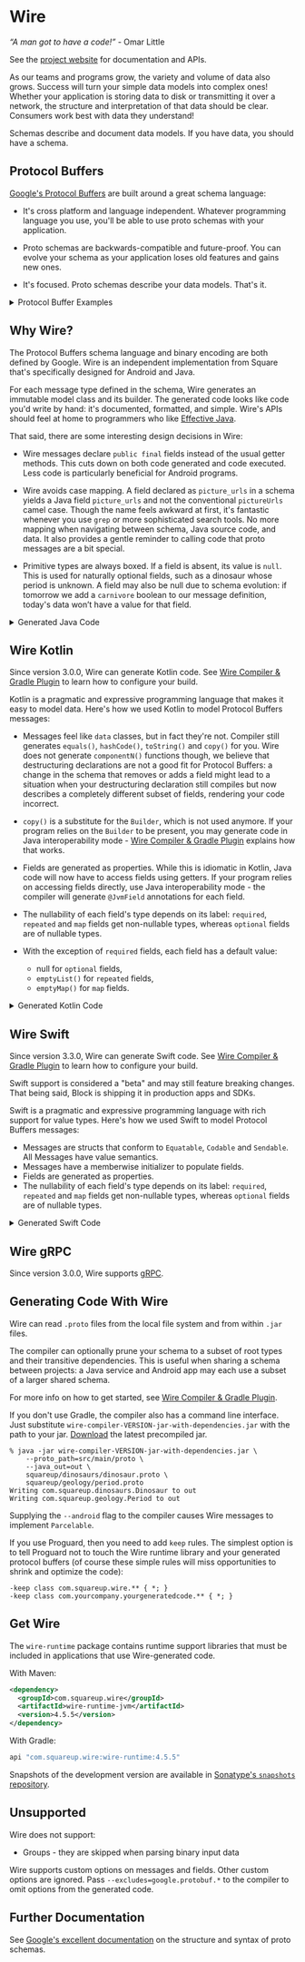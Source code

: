 Wire
====

*“A man got to have a code!”* - Omar Little

See the [project website][wire] for documentation and APIs.

As our teams and programs grow, the variety and volume of data also grows. Success will turn your
simple data models into complex ones! Whether your application is storing data to disk or
transmitting it over a network, the structure and interpretation of that data should be clear.
Consumers work best with data they understand!

Schemas describe and document data models. If you have data, you should have a schema.

Protocol Buffers
----------------

[Google's Protocol Buffers][google_protos] are built around a great schema language:

 * It's cross platform and language independent. Whatever programming language you use, you'll be
   able to use proto schemas with your application.

 * Proto schemas are backwards-compatible and future-proof. You can evolve your schema as your
   application loses old features and gains new ones.

 * It's focused. Proto schemas describe your data models. That's it.

<details>
<summary>Protocol Buffer Examples</summary>

Here's a [sample message][dinosaur_proto] definition:

```proto
syntax = "proto3";

package squareup.dinosaurs;

option java_package = "com.squareup.dinosaurs";

import "squareup/geology/period.proto";

message Dinosaur {
  // Common name of this dinosaur, like "Stegosaurus".
  string name = 1;

  // URLs with images of this dinosaur.
  repeated string picture_urls = 2;

  squareup.geology.Period period = 5;
}
```

And here's an [enum][period_proto] definition:

```proto
syntax = "proto3";

package squareup.geology;


option java_package = "com.squareup.geology";

enum Period {
  // 145.5 million years ago — 66.0 million years ago.
  CRETACEOUS = 0;

  // 201.3 million years ago — 145.0 million years ago.
  JURASSIC = 1;

  // 252.17 million years ago — 201.3 million years ago.
  TRIASSIC = 2;
}
```

This schema language is Protocol Buffers' best feature. You might even use it purely for
documentation purposes, such as to describe a JSON API.

Protocol Buffers also defines a compact binary encoding of messages that conform to the schema. This
encoding is fast to encode, fast to decode, small to transmit, and small to store. The binary
encoding uses numeric tags from the schema, like the `5` for `period` above.

For example, let's encode this dinosaur:

```
{
  name: "Stegosaurus",
  period: JURASSIC
}
```

The encoded value is just 15 bytes:

```
Hex  Description
 0a  tag: name(1), field encoding: LENGTH_DELIMITED(2). 1 << 3 | 2
 0b  "Stegosaurus".length()
 53  'S'
 74  't'
 65  'e'
 67  'g'
 6f  'o'
 73  's'
 61  'a'
 75  'u'
 72  'r'
 75  'u'
 73  's'
 28  tag: period(5), field encoding: VARINT(0). 5 << 3 | 0
 02  JURASSIC(2)
```
</details>

Why Wire?
---------

The Protocol Buffers schema language and binary encoding are both defined by Google. Wire is an
independent implementation from Square that's specifically designed for Android and Java.

For each message type defined in the schema, Wire generates an immutable model class and its
builder. The generated code looks like code you'd write by hand: it's documented, formatted, and
simple. Wire's APIs should feel at home to programmers who like [Effective Java][effective_java].

That said, there are some interesting design decisions in Wire:

 * Wire messages declare `public final` fields instead of the usual getter methods. This cuts down
   on both code generated and code executed. Less code is particularly beneficial for Android
   programs.

 * Wire avoids case mapping. A field declared as `picture_urls` in a schema yields a Java field
   `picture_urls` and not the conventional `pictureUrls` camel case. Though the name feels awkward
   at first, it's fantastic whenever you use `grep` or more sophisticated search tools. No more
   mapping when navigating between schema, Java source code, and data. It also provides a gentle
   reminder to calling code that proto messages are a bit special.

 * Primitive types are always boxed. If a field is absent, its value is `null`. This is used for
   naturally optional fields, such as a dinosaur whose period is unknown. A field may also be null
   due to schema evolution: if tomorrow we add a `carnivore` boolean to our message definition,
   today's data won’t have a value for that field.

<details>
<summary>Generated Java Code</summary>

Here's the compact [generated code][dinosaur_java] for the `Dinosaur` message defined above:

```java
// Code generated by Wire protocol buffer compiler, do not edit.
// Source: squareup.dinosaurs.Dinosaur in squareup/dinosaurs/dinosaur.proto
package com.squareup.dinosaurs;

import com.squareup.geology.Period;
import com.squareup.wire.Message;
import com.squareup.wire.ProtoAdapter;
import com.squareup.wire.Syntax;
import com.squareup.wire.WireField;
import com.squareup.wire.internal.Internal;
import java.lang.Object;
import java.lang.Override;
import java.lang.String;
import java.util.List;
import okio.ByteString;

public final class Dinosaur extends Message<Dinosaur, Dinosaur.Builder> {
  public static final ProtoAdapter<Dinosaur> ADAPTER = ProtoAdapter.newMessageAdapter(Dinosaur.class, "type.googleapis.com/squareup.dinosaurs.Dinosaur", Syntax.PROTO_3);

  private static final long serialVersionUID = 0L;

  /**
   * Common name of this dinosaur, like "Stegosaurus".
   */
  @WireField(
      tag = 1,
      adapter = "com.squareup.wire.ProtoAdapter#STRING",
      label = WireField.Label.OMIT_IDENTITY
  )
  public final String name;

  /**
   * URLs with images of this dinosaur.
   */
  @WireField(
      tag = 2,
      adapter = "com.squareup.wire.ProtoAdapter#STRING",
      label = WireField.Label.REPEATED,
      jsonName = "pictureUrls"
  )
  public final List<String> picture_urls;

  @WireField(
      tag = 5,
      adapter = "com.squareup.geology.Period#ADAPTER",
      label = WireField.Label.OMIT_IDENTITY
  )
  public final Period period;

  public Dinosaur(String name, List<String> picture_urls, Period period) {
    this(name, picture_urls, period, ByteString.EMPTY);
  }

  public Dinosaur(String name, List<String> picture_urls, Period period, ByteString unknownFields) {
    super(ADAPTER, unknownFields);
    if (name == null) {
      throw new IllegalArgumentException("name == null");
    }
    this.name = name;
    this.picture_urls = Internal.immutableCopyOf("picture_urls", picture_urls);
    if (period == null) {
      throw new IllegalArgumentException("period == null");
    }
    this.period = period;
  }

  @Override
  public Builder newBuilder() {
    Builder builder = new Builder();
    builder.name = name;
    builder.picture_urls = Internal.copyOf(picture_urls);
    builder.period = period;
    builder.addUnknownFields(unknownFields());
    return builder;
  }

  @Override
  public boolean equals(Object other) {
    if (other == this) return true;
    if (!(other instanceof Dinosaur)) return false;
    Dinosaur o = (Dinosaur) other;
    return unknownFields().equals(o.unknownFields())
        && Internal.equals(name, o.name)
        && picture_urls.equals(o.picture_urls)
        && Internal.equals(period, o.period);
  }

  @Override
  public int hashCode() {
    int result = super.hashCode;
    if (result == 0) {
      result = unknownFields().hashCode();
      result = result * 37 + (name != null ? name.hashCode() : 0);
      result = result * 37 + picture_urls.hashCode();
      result = result * 37 + (period != null ? period.hashCode() : 0);
      super.hashCode = result;
    }
    return result;
  }

  public static final class Builder extends Message.Builder<Dinosaur, Builder> {
    public String name;

    public List<String> picture_urls;

    public Period period;

    public Builder() {
      name = "";
      picture_urls = Internal.newMutableList();
      period = Period.CRETACEOUS;
    }

    /**
     * Common name of this dinosaur, like "Stegosaurus".
     */
    public Builder name(String name) {
      this.name = name;
      return this;
    }

    /**
     * URLs with images of this dinosaur.
     */
    public Builder picture_urls(List<String> picture_urls) {
      Internal.checkElementsNotNull(picture_urls);
      this.picture_urls = picture_urls;
      return this;
    }

    public Builder period(Period period) {
      this.period = period;
      return this;
    }

    @Override
    public Dinosaur build() {
      return new Dinosaur(name, picture_urls, period, super.buildUnknownFields());
    }
  }
}
```

The Java code to create and access proto models is compact and readable:

```java
Dinosaur stegosaurus = new Dinosaur.Builder()
    .name("Stegosaurus")
    .period(Period.JURASSIC)
    .build();

System.out.println("My favorite dinosaur existed in the " + stegosaurus.period + " period.");
```

Each type has a corresponding `ProtoAdapter` that can encode a message to bytes and decode bytes
back into a message.

```java
Dinosaur stegosaurus = ...
byte[] stegosaurusBytes = Dinosaur.ADAPTER.encode(stegosaurus);

byte[] tyrannosaurusBytes = ...
Dinosaur tyrannosaurus = Dinosaur.ADAPTER.decode(tyrannosaurusBytes);
```

When accessing a field, use `Wire.get()` to replace null values with the corresponding default:

```java
Period period = Wire.get(stegosaurus.period, Dinosaur.DEFAULT_PERIOD);
```

This is equivalent to the following:

```
Period period = stegosaurus.period != null ? stegosaurus.period : Dinosaur.DEFAULT_PERIOD;
```
</details>

Wire Kotlin
-----------

Since version 3.0.0, Wire can generate Kotlin code. See
[Wire Compiler & Gradle Plugin][compiler_docs] to learn how to configure your build.

Kotlin is a pragmatic and expressive programming language that makes it easy to model data. Here's
how we used Kotlin to model Protocol Buffers messages:

 * Messages feel like `data` classes, but in fact they're not. Compiler still generates `equals()`,
   `hashCode()`, `toString()` and `copy()` for you. Wire does not generate `componentN()` functions
   though, we believe that destructuring declarations are not a good fit for Protocol Buffers: a
   change in the schema that removes or adds a field might lead to a situation when your
   destructuring declaration still compiles but now describes a completely different subset of
   fields, rendering your code incorrect.
 * `copy()` is a substitute for the `Builder`, which is not used anymore. If your program relies on
   the `Builder` to be present, you may generate code in Java interoperability mode -
   [Wire Compiler & Gradle Plugin][compiler_docs] explains how that works.
 * Fields are generated as properties. While this is idiomatic in Kotlin, Java code will now have
   to access fields using getters. If your program relies on accessing fields directly, use Java
   interoperability mode - the compiler will generate `@JvmField` annotations for each field.
 * The nullability of each field's type depends on its label: `required`, `repeated` and `map`
   fields get non-nullable types, whereas `optional` fields are of nullable types.
 * With the exception of `required` fields, each field has a default value:

   * null for `optional` fields,
   * `emptyList()` for `repeated` fields,
   * `emptyMap()` for `map` fields.

<details>
<summary>Generated Kotlin Code</summary>

Here's the compact [generated code][dinosaur_kotlin] for the `Dinosaur` message defined above:

```kotlin
// Code generated by Wire protocol buffer compiler, do not edit.
// Source: squareup.dinosaurs.Dinosaur in squareup/dinosaurs/dinosaur.proto
package com.squareup.dinosaurs

import com.squareup.geology.Period
import com.squareup.wire.FieldEncoding
import com.squareup.wire.Message
import com.squareup.wire.ProtoAdapter
import com.squareup.wire.ProtoReader
import com.squareup.wire.ProtoWriter
import com.squareup.wire.Syntax.PROTO_3
import com.squareup.wire.WireField
import com.squareup.wire.internal.immutableCopyOf
import com.squareup.wire.internal.sanitize
import kotlin.Any
import kotlin.AssertionError
import kotlin.Boolean
import kotlin.Deprecated
import kotlin.DeprecationLevel
import kotlin.Int
import kotlin.Long
import kotlin.Nothing
import kotlin.String
import kotlin.collections.List
import kotlin.hashCode
import kotlin.jvm.JvmField
import okio.ByteString

class Dinosaur(
  /**
   * Common name of this dinosaur, like "Stegosaurus".
   */
  @field:WireField(
    tag = 1,
    adapter = "com.squareup.wire.ProtoAdapter#STRING",
    label = WireField.Label.OMIT_IDENTITY
  )
  val name: String = "",
  picture_urls: List<String> = emptyList(),
  @field:WireField(
    tag = 5,
    adapter = "com.squareup.geology.Period#ADAPTER",
    label = WireField.Label.OMIT_IDENTITY
  )
  val period: Period = Period.CRETACEOUS,
  unknownFields: ByteString = ByteString.EMPTY
) : Message<Dinosaur, Nothing>(ADAPTER, unknownFields) {
  /**
   * URLs with images of this dinosaur.
   */
  @field:WireField(
    tag = 2,
    adapter = "com.squareup.wire.ProtoAdapter#STRING",
    label = WireField.Label.REPEATED,
    jsonName = "pictureUrls"
  )
  val picture_urls: List<String> = immutableCopyOf("picture_urls", picture_urls)

  @Deprecated(
    message = "Shouldn't be used in Kotlin",
    level = DeprecationLevel.HIDDEN
  )
  override fun newBuilder(): Nothing = throw AssertionError()

  override fun equals(other: Any?): Boolean {
    if (other === this) return true
    if (other !is Dinosaur) return false
    if (unknownFields != other.unknownFields) return false
    if (name != other.name) return false
    if (picture_urls != other.picture_urls) return false
    if (period != other.period) return false
    return true
  }

  override fun hashCode(): Int {
    var result = super.hashCode
    if (result == 0) {
      result = unknownFields.hashCode()
      result = result * 37 + name.hashCode()
      result = result * 37 + picture_urls.hashCode()
      result = result * 37 + period.hashCode()
      super.hashCode = result
    }
    return result
  }

  override fun toString(): String {
    val result = mutableListOf<String>()
    result += """name=${sanitize(name)}"""
    if (picture_urls.isNotEmpty()) result += """picture_urls=${sanitize(picture_urls)}"""
    result += """period=$period"""
    return result.joinToString(prefix = "Dinosaur{", separator = ", ", postfix = "}")
  }

  fun copy(
    name: String = this.name,
    picture_urls: List<String> = this.picture_urls,
    period: Period = this.period,
    unknownFields: ByteString = this.unknownFields
  ): Dinosaur = Dinosaur(name, picture_urls, period, unknownFields)

  companion object {
    @JvmField
    val ADAPTER: ProtoAdapter<Dinosaur> = object : ProtoAdapter<Dinosaur>(
      FieldEncoding.LENGTH_DELIMITED,
      Dinosaur::class,
      "type.googleapis.com/squareup.dinosaurs.Dinosaur",
      PROTO_3,
      null
    ) {
      override fun encodedSize(value: Dinosaur): Int {
        var size = value.unknownFields.size
        if (value.name != "") size += ProtoAdapter.STRING.encodedSizeWithTag(1, value.name)
        size += ProtoAdapter.STRING.asRepeated().encodedSizeWithTag(2, value.picture_urls)
        if (value.period != Period.CRETACEOUS) size += Period.ADAPTER.encodedSizeWithTag(5,
            value.period)
        return size
      }

      override fun encode(writer: ProtoWriter, value: Dinosaur) {
        if (value.name != "") ProtoAdapter.STRING.encodeWithTag(writer, 1, value.name)
        ProtoAdapter.STRING.asRepeated().encodeWithTag(writer, 2, value.picture_urls)
        if (value.period != Period.CRETACEOUS) Period.ADAPTER.encodeWithTag(writer, 5, value.period)
        writer.writeBytes(value.unknownFields)
      }

      override fun decode(reader: ProtoReader): Dinosaur {
        var name: String = ""
        val picture_urls = mutableListOf<String>()
        var period: Period = Period.CRETACEOUS
        val unknownFields = reader.forEachTag { tag ->
          when (tag) {
            1 -> name = ProtoAdapter.STRING.decode(reader)
            2 -> picture_urls.add(ProtoAdapter.STRING.decode(reader))
            5 -> try {
              period = Period.ADAPTER.decode(reader)
            } catch (e: ProtoAdapter.EnumConstantNotFoundException) {
              reader.addUnknownField(tag, FieldEncoding.VARINT, e.value.toLong())
            }
            else -> reader.readUnknownField(tag)
          }
        }
        return Dinosaur(
          name = name,
          picture_urls = picture_urls,
          period = period,
          unknownFields = unknownFields
        )
      }

      override fun redact(value: Dinosaur): Dinosaur = value.copy(
        unknownFields = ByteString.EMPTY
      )
    }

    private const val serialVersionUID: Long = 0L
  }
}
```

Creating and accessing proto models is easy:

```kotlin
val stegosaurus = Dinosaur(
    name = "Stegosaurus",
    period = Period.JURASSIC
)

println("My favorite dinosaur existed in the ${stegosaurus.period} period.")
```

Here's how you can modify the object to add extra fields:

```kotlin
val stegosaurus = stegosaurus.copy(
    picture_urls = listOf("https://www.flickr.com/photos/tags/Stegosaurus/")
)

println("Here are some photos of ${stegosaurus.name}: ${stegosaurus.picture_urls}")
```
</details>

Wire Swift
-----------

Since version 3.3.0, Wire can generate Swift code. See
[Wire Compiler & Gradle Plugin][compiler_docs_swift] to learn how to configure your build.

Swift support is considered a "beta" and may still feature breaking changes.
That being said, Block is shipping it in production apps and SDKs.

Swift is a pragmatic and expressive programming language with rich support for value types.
Here's how we used Swift to model Protocol Buffers messages:

 * Messages are structs that conform to `Equatable`, `Codable` and `Sendable`. All Messages have value semantics.
 * Messages have a memberwise initializer to populate fields.
 * Fields are generated as properties.
 * The nullability of each field's type depends on its label: `required`, `repeated` and `map`
   fields get non-nullable types, whereas `optional` fields are of nullable types.

<details>
<summary>Generated Swift Code</summary>

Here's the compact [generated code][dinosaur_swift] for the `Dinosaur` message defined above:

```swift
// Code generated by Wire protocol buffer compiler, do not edit.
// Source: squareup.dinosaurs.Dinosaur in squareup/dinosaurs/dinosaur.proto
import Foundation
import Wire

public struct Dinosaur {

    /**
     * Common name of this dinosaur, like "Stegosaurus".
     */
    public var name: String?
    /**
     * URLs with images of this dinosaur.
     */
    public var picture_urls: [String]
    public var length_meters: Double?
    public var mass_kilograms: Double?
    public var period: Period?
    public var unknownFields: Data = .init()

    public init(
        name: String? = nil,
        picture_urls: [String] = [],
        length_meters: Double? = nil,
        mass_kilograms: Double? = nil,
        period: Period? = nil
    ) {
        self.name = name
        self.picture_urls = picture_urls
        self.length_meters = length_meters
        self.mass_kilograms = mass_kilograms
        self.period = period
    }

}

#if !WIRE_REMOVE_EQUATABLE
extension Dinosaur : Equatable {
}
#endif

#if !WIRE_REMOVE_HASHABLE
extension Dinosaur : Hashable {
}
#endif

#if swift(>=5.5)
extension Dinosaur : Sendable {
}
#endif

extension Dinosaur : ProtoMessage {
    public static func protoMessageTypeURL() -> String {
        return "type.googleapis.com/squareup.dinosaurs.Dinosaur"
    }
}

extension Dinosaur : Proto2Codable {
    public init(from reader: ProtoReader) throws {
        var name: String? = nil
        var picture_urls: [String] = []
        var length_meters: Double? = nil
        var mass_kilograms: Double? = nil
        var period: Period? = nil

        let token = try reader.beginMessage()
        while let tag = try reader.nextTag(token: token) {
            switch tag {
            case 1: name = try reader.decode(String.self)
            case 2: try reader.decode(into: &picture_urls)
            case 3: length_meters = try reader.decode(Double.self)
            case 4: mass_kilograms = try reader.decode(Double.self)
            case 5: period = try reader.decode(Period.self)
            default: try reader.readUnknownField(tag: tag)
            }
        }
        self.unknownFields = try reader.endMessage(token: token)

        self.name = name
        self.picture_urls = picture_urls
        self.length_meters = length_meters
        self.mass_kilograms = mass_kilograms
        self.period = period
    }

    public func encode(to writer: ProtoWriter) throws {
        try writer.encode(tag: 1, value: self.name)
        try writer.encode(tag: 2, value: self.picture_urls)
        try writer.encode(tag: 3, value: self.length_meters)
        try writer.encode(tag: 4, value: self.mass_kilograms)
        try writer.encode(tag: 5, value: self.period)
        try writer.writeUnknownFields(unknownFields)
    }
}

#if !WIRE_REMOVE_CODABLE
extension Dinosaur : Codable {
    public init(from decoder: Decoder) throws {
        let container = try decoder.container(keyedBy: StringLiteralCodingKeys.self)
        self.name = try container.decodeIfPresent(String.self, forKey: "name")
        self.picture_urls = try container.decodeProtoArray(String.self, firstOfKeys: "pictureUrls", "picture_urls")
        self.length_meters = try container.decodeIfPresent(Double.self, firstOfKeys: "lengthMeters", "length_meters")
        self.mass_kilograms = try container.decodeIfPresent(Double.self, firstOfKeys: "massKilograms", "mass_kilograms")
        self.period = try container.decodeIfPresent(Period.self, forKey: "period")
    }

    public func encode(to encoder: Encoder) throws {
        var container = encoder.container(keyedBy: StringLiteralCodingKeys.self)
        let preferCamelCase = encoder.protoKeyNameEncodingStrategy == .camelCase
        let includeDefaults = encoder.protoDefaultValuesEncodingStrategy == .include

        try container.encodeIfPresent(self.name, forKey: "name")
        if includeDefaults || !self.picture_urls.isEmpty {
            try container.encodeProtoArray(self.picture_urls, forKey: preferCamelCase ? "pictureUrls" : "picture_urls")
        }
        try container.encodeIfPresent(self.length_meters, forKey: preferCamelCase ? "lengthMeters" : "length_meters")
        try container.encodeIfPresent(self.mass_kilograms, forKey: preferCamelCase ? "massKilograms" : "mass_kilograms")
        try container.encodeIfPresent(self.period, forKey: "period")
    }
}
#endif
```

Creating and accessing proto models is easy:

```swift
let stegosaurus = Dinosaur(
    name: "Stegosaurus",
    period: .JURASSIC
)

print("My favorite dinosaur existed in the \(stegosaurus.period) period.")
```

Here's how you can modify the object to add extra fields:

```swift
var stegosaurus = stegosaurus
stegosaurus.picture_urls = ["https://www.flickr.com/photos/tags/Stegosaurus/"]

print("Here are some photos of \(stegosaurus.name): \(stegosaurus.picture_urls)")
```
</details>

Wire gRPC
-----------

Since version 3.0.0, Wire supports [gRPC][grpc_docs].

Generating Code With Wire
-------------------------

Wire can read `.proto` files from the local file system and from within `.jar` files.

The compiler can optionally prune your schema to a subset of root types and their transitive
dependencies. This is useful when sharing a schema between projects: a Java service and Android app
may each use a subset of a larger shared schema.

For more info on how to get started, see [Wire Compiler & Gradle Plugin][compiler_docs].

If you don't use Gradle, the compiler also has a command line interface. Just substitute
`wire-compiler-VERSION-jar-with-dependencies.jar` with the path to your jar. [Download](https://search.maven.org/remote_content?g=com.squareup.wire&a=wire-compiler&c=jar-with-dependencies&v=LATEST) the latest precompiled jar.

    % java -jar wire-compiler-VERSION-jar-with-dependencies.jar \
        --proto_path=src/main/proto \
        --java_out=out \
        squareup/dinosaurs/dinosaur.proto \
        squareup/geology/period.proto
    Writing com.squareup.dinosaurs.Dinosaur to out
    Writing com.squareup.geology.Period to out

Supplying the `--android` flag to the compiler causes Wire messages to implement `Parcelable`.

If you use Proguard, then you need to add `keep` rules.  The simplest option is to tell Proguard not
to touch the Wire runtime library and your generated protocol buffers (of course these simple rules
will miss opportunities to shrink and optimize the code):

    -keep class com.squareup.wire.** { *; }
    -keep class com.yourcompany.yourgeneratedcode.** { *; }


Get Wire
--------

The `wire-runtime` package contains runtime support libraries that must be included in applications
that use Wire-generated code.

With Maven:

```xml
<dependency>
  <groupId>com.squareup.wire</groupId>
  <artifactId>wire-runtime-jvm</artifactId>
  <version>4.5.5</version>
</dependency>
```

With Gradle:

```groovy
api "com.squareup.wire:wire-runtime:4.5.5"
```

Snapshots of the development version are available in [Sonatype's `snapshots` repository][snap].


Unsupported
-----------

Wire does not support:

 * Groups - they are skipped when parsing binary input data

Wire supports custom options on messages and fields. Other custom options are ignored. Pass
`--excludes=google.protobuf.*` to the compiler to omit options from the generated code.


Further Documentation
---------------------

See [Google's excellent documentation][schema_docs] on the structure and syntax of proto schemas.

 [google_protos]: https://developers.google.com/protocol-buffers/docs/overview
 [effective_java]: https://www.amazon.ca/Effective-Java-3rd-Joshua-Bloch/dp/0134685997/
 [schema_docs]: https://developers.google.com/protocol-buffers/docs/proto
 [dl_runtime]: https://search.maven.org/remote_content?g=com.squareup.wire&a=wire-runtime&v=LATEST
 [dl_compiler]: https://search.maven.org/remote_content?g=com.squareup.wire&a=wire-compiler&v=LATEST&c=jar-with-dependencies
 [snap]: https://s01.oss.sonatype.org/content/repositories/snapshots/
 [wire]: https://square.github.io/wire/

 [compiler_docs]: docs/wire_compiler.md
 [compiler_docs_swift]: docs/wire_compiler.md#swift-support
 [grpc_docs]: docs/wire_grpc.md

 [dinosaur_proto]: samples/simple-sample/src/main/proto/squareup/dinosaurs/dinosaur.proto
 [period_proto]: samples/simple-sample/src/main/proto/squareup/geology/period.proto
 [dinosaur_java]: samples/simple-sample/src/main/java/com/squareup/dinosaurs/Sample.java
 [dinosaur_kotlin]: wire-tests/src/commonTest/proto-kotlin/com/squareup/dinosaurs/Dinosaur.kt
 [dinosaur_swift]: wire-runtime-swift/src/test/swift/sample/Dinosaur.swift
